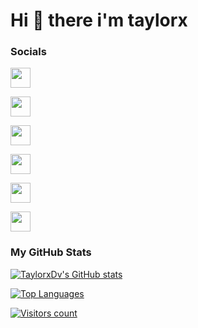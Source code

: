 # Hi 👋 there i'm taylorx


### Socials
<p align="left">
<a href="https://app.letsdefend.io/user/taylorxdv" target="_blank" rel="noreferrer"><img src="https://cdn.discordapp.com/attachments/798255036534095872/1154409009948925972/wMNq5b7NEIU5QAAAABJRU5ErkJggg.png" width="32" height="32" /></a>

<a href="https://app.hackthebox.com/profile/414515" target="_blank" rel="noreferrer"><img src="https://cdn.discordapp.com/attachments/798255036534095872/1154409141012549793/wDzBpPxZxD7CAAAAAASUVORK5CYII.png" width="32" height="32" /></a>

<a href="https://tryhackme.com/p/TaylorxDv" target="_blank" rel="noreferrer"><img src="https://cdn.discordapp.com/attachments/798255036534095872/1154409585784934452/c916cc3206c2199f9b5e9db43d5a15e9.png" width="32" height="32" /></a>

<a href="https://taylorxdv.medium.com/" target="_blank" rel="noreferrer"><img src="https://cdn.discordapp.com/attachments/798255036534095872/1154408315988742164/5968906.png" width="32" height="32" /></a>

<a href="https://www.linkedin.com/in/aymanemar" target="_blank" rel="noreferrer"><img src="https://raw.githubusercontent.com/danielcranney/readme-generator/main/public/icons/socials/linkedin.svg" width="32" height="32" /></a>

<a href="https://www.twitter.com/Taylorx_Dv" target="_blank" rel="noreferrer"><img src="https://raw.githubusercontent.com/danielcranney/readme-generator/main/public/icons/socials/twitter.svg" width="32" height="32" /></a>
</p>

### My GitHub Stats

<a href="http://www.github.com/TaylorxDv" align="left"><img src="https://github-readme-stats.vercel.app/api?username=TaylorxDv&show_icons=true&hide=&count_private=true&title_color=0891b2&text_color=ffffff&icon_color=0891b2&bg_color=1c1917&hide_border=false&show_icons=true" alt="TaylorxDv's GitHub stats" /></a>

<a href="https://github.com/TaylorxDv" align="left"><img src="https://github-readme-stats.vercel.app/api/top-langs/?username=TaylorxDv&langs_count=10&count_private=true&title_color=0891b2&text_color=ffffff&icon_color=0891b2&bg_color=1c1917&hide_border=false&layout=compact&locale=en&custom_title=Top%20%languages&hide=roff,swift,objective-c,perl,html,css,javascript,vim%20%script" alt="Top Languages" /></a>

<a href="https://github.com/TaylorxDv" align="left"><img src="https://visitor-badge.laobi.icu/badge?page_id=TaylorxDv.TaylorxDv" alt="Visitors count" /></a>


